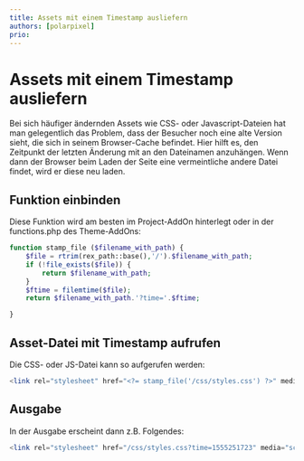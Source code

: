 ```yaml
---
title: Assets mit einem Timestamp ausliefern
authors: [polarpixel]
prio:
---
```


# Assets mit einem Timestamp ausliefern

Bei sich häufiger ändernden Assets wie CSS- oder Javascript-Dateien hat man gelegentlich das Problem, dass der Besucher noch eine alte Version sieht, die sich in seinem Browser-Cache befindet. Hier hilft es, den Zeitpunkt der letzten Änderung mit an den Dateinamen anzuhängen. Wenn dann der Browser beim Laden der Seite eine vermeintliche andere Datei findet, wird er diese neu laden.

## Funktion einbinden

Diese Funktion wird am besten im Project-AddOn hinterlegt oder in der functions.php des Theme-AddOns:

```php
function stamp_file ($filename_with_path) {    
    $file = rtrim(rex_path::base(),'/').$filename_with_path;    
    if (!file_exists($file)) {
        return $filename_with_path;
    }
    $ftime = filemtime($file);
    return $filename_with_path.'?time='.$ftime;

}
```

## Asset-Datei mit Timestamp aufrufen

Die CSS- oder JS-Datei kann so aufgerufen werden:

```php
<link rel="stylesheet" href="<?= stamp_file('/css/styles.css') ?>" media="screen,print">
```

## Ausgabe

In der Ausgabe erscheint dann z.B. Folgendes:

```php
<link rel="stylesheet" href="/css/styles.css?time=1555251723" media="screen,print">
```
